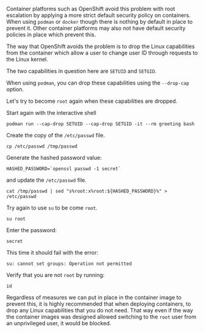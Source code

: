 Container platforms such as OpenShift avoid this problem with root escalation by applying a more strict default security policy on containers. When using `podman` or `docker` though there is nothing by default in place to prevent it. Other container platforms may also not have default security policies in place which prevent this.

The way that OpenShift avoids the problem is to drop the Linux capabilities from the container which allow a user to change user ID through requests to the Linux kernel.

The two capabilities in question here are `SETUID` and `SETGID`.

When using `podman`, you can drop these capabilities using the `--drop-cap` option.

Let's try to become `root` again when these capabilities are dropped.

Start again with the interactive shell

```execute
podman run --cap-drop SETUID --cap-drop SETGID -it --rm greeting bash
```

Create the copy of the `/etc/passwd` file.

```execute
cp /etc/passwd /tmp/passwd
```

Generate the hashed password value:

```execute
HASHED_PASSWORD=`openssl passwd -1 secret`
```

and update the `/etc/passwd` file.

```execute
cat /tmp/passwd | sed "s%root:x%root:${HASHED_PASSWORD}%" > /etc/passwd
```

Try again to use `su` to be come `root`.

```execute
su root
```

Enter the password:

```execute
secret
```

This time it should fail with the error:

```
su: cannot set groups: Operation not permitted
```

Verify that you are not `root` by running:

```execute
id
```

Regardless of measures we can put in place in the container image to prevent this, it is highly recommended that when deploying containers, to drop any Linux capabilities that you do not need. That way even if the way the container images was designed allowed switching to the `root` user from an unprivileged user, it would be blocked.  
